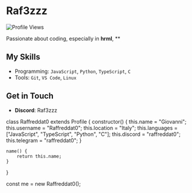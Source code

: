 # Raf3zzz
![Profile Views](https://komarev.com/ghpvc/?username=Raffreddat0&color=blue)

Passionate about coding, especially in **hrml**, **

## My Skills
- Programming: `JavaScript`, `Python`, `TypeScript`, `C`
- Tools: `Git`, `VS Code`, `Linux`

## Get in Touch
- **Discord**: Raf3zzz

class Raffreddat0 extends Profile {
    constructor() {
        this.name = "Giovanni";
        this.username = "Raffreddat0";
        this.location = "Italy";
        this.languages = ["JavaScript", "TypeScript", "Python", "C"];
        this.discord = "raffreddat0";
        this.telegram = "raffreddat0";
    }

    name() {
        return this.name;
    }
}

const me = new Raffreddat0();

